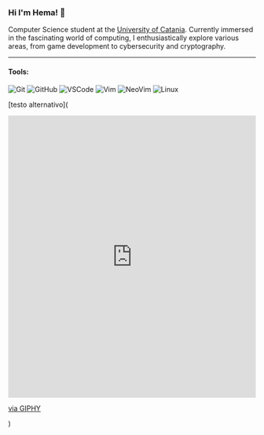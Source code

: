 ### Hi I'm Hema! 👋

Computer Science student at the [University of Catania](https://www.unict.it/).
Currently immersed in the fascinating world of computing, I enthusiastically explore various areas, from game development to cybersecurity and cryptography.

---
#### Tools:

![Git](https://img.shields.io/badge/Git-F05032?style=flat-square&logo=git&logoColor=white)
![GitHub](https://img.shields.io/badge/GitHub-181717?style=flat-square&logo=github&logoColor=white)
![VSCode](https://img.shields.io/badge/VSCode-007ACC?style=flat-square&logo=visual-studio-code&logoColor=white)
![Vim](https://img.shields.io/badge/Vim-019733?style=flat-square&logo=vim&logoColor=white)
![NeoVim](https://img.shields.io/badge/NeoVim-57A143?style=flat-square&logo=neovim&logoColor=white)
![Linux](https://img.shields.io/badge/Linux-57A143?style=flat-square&logo=linux&logoColor=white)

[testo alternativo](<div style="width:100%;height:0;padding-bottom:114%;position:relative;"><iframe src="https://giphy.com/embed/8nH6xtdefALrKslyrj" width="100%" height="100%" style="position:absolute" frameBorder="0" class="giphy-embed" allowFullScreen></iframe></div><p><a href="https://giphy.com/gifs/pixel-8bit-sprite-8nH6xtdefALrKslyrj">via GIPHY</a></p>)






<!--
**emanuelelisto/emanuelelisto** is a ✨ _special_ ✨ repository because its `README.md` (this file) appears on your GitHub profile.

Here are some ideas to get you started:

- 🔭 I’m currently working on ...
- 🌱 I’m currently learning ...
- 👯 I’m looking to collaborate on ...
- 🤔 I’m looking for help with ...
- 💬 Ask me about ...
- 📫 How to reach me: ...
- 😄 Pronouns: ...
- ⚡ Fun fact: ...
-->
